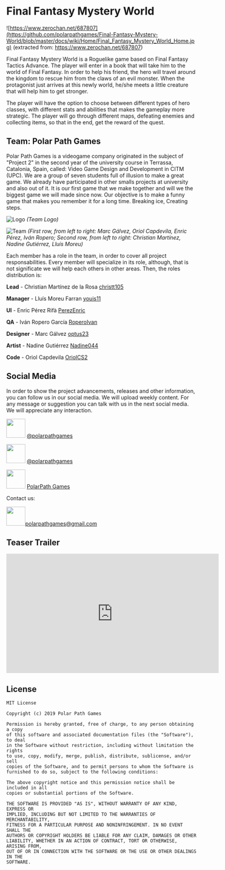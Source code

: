 # Final Fantasy Mystery World
![https://www.zerochan.net/687807](https://github.com/polarpathgames/Final-Fantasy-Mystery-World/blob/master/docs/wiki/Home/Final_Fantasy_Mystery_World_Home.jpg) (extracted from: https://www.zerochan.net/687807) 

Final Fantasy Mystery World is a Roguelike game based on Final Fantasy Tactics Advance. The player will enter in a book that will take him to the world of Final Fantasy. In order to help his friend, the hero will travel around the kingdom to rescue him from the claws of an evil monster. When the protagonist just arrives at this newly world, he/she meets a little creature that will help him to get stronger.

The player will have the option to choose between different types of hero classes, with different stats and abilities that makes the gameplay more strategic. The player will go through different maps, defeating enemies and collecting items, so that in the end, get the reward of the quest.

## Team: Polar Path Games
Polar Path Games is a videogame company originated in the subject of "Project 2" in the second year of the university course in Terrassa, Catalonia, Spain, called: Video Game Design and Development in CITM (UPC). We are a group of seven students full of illusion to make a great game. We already have participated in other smalls projects at university and also out of it. It is our first game that we make together and will we the biggest game we will made since now. Our objective is to make a funny game that makes you remember it for a long time. Breaking ice, Creating steps.

![Logo](https://github.com/polarpathgames/Final-Fantasy-Mystery-World/blob/master/docs/wiki/Home/LOGO.png)
_(Team Logo)_

![Team](https://github.com/polarpathgames/Final-Fantasy-Mystery-World/blob/master/docs/wiki/Home/Team.jpg)
_(First row, from left to right: Marc Gálvez, Oriol Capdevila, Enric Pérez, Iván Ropero;_
_Second row, from left to right: Christian Martínez, Nadine Gutiérrez, Lluís Moreu)_

Each member has a role in the team, in order to cover all project responsabilities.  Every member will specialize in its role, although, that is not significate we will help each others in other areas. Then, the roles distribution is:

**Lead** - Christian Martínez de la Rosa [christt105](https://github.com/christt105)

**Manager** - Lluís Moreu Farran [youis11](https://github.com/youis11)

**UI** - Enric Pérez Rifà [PerezEnric](https://github.com/PerezEnric)

**QA** - Iván Ropero García [RoperoIvan](https://github.com/RoperoIvan)

**Designer** - Marc Gálvez [optus23](https://github.com/optus23)

**Artist** - Nadine Gutiérrez [Nadine044](https://github.com/Nadine044)

**Code** - Oriol Capdevila [OriolCS2](https://github.com/OriolCS2)

## Social Media
In order to show the project advancements, releases and other information, you can follow us in our social media. We will upload weekly content. For any message or suggestion you can talk with us in the next social media. We will appreciate any interaction.

<img src="https://github.com/polarpathgames/Final-Fantasy-Mystery-World/blob/master/docs/wiki/Home/icon_twitter.png" width="50"> [@polarpathgames](https://twitter.com/polarpathgames)

<img src="https://github.com/polarpathgames/Final-Fantasy-Mystery-World/blob/master/docs/wiki/Home/icon_instagram.png" width="50"> [@polarpathgames](https://www.instagram.com/polarpathgames/)

<img src="https://github.com/polarpathgames/Final-Fantasy-Mystery-World/blob/master/docs/wiki/Home/icon_youtube.png" width="50"> [PolarPath Games](https://www.youtube.com/channel/UCx2jJZu3o-egIp2R8nH6vuA?ab_channel=PolarPathGames)

Contact us:
 
<img src="https://github.com/polarpathgames/Final-Fantasy-Mystery-World/blob/master/docs/wiki/Home/icon_mail.png" width="50">polarpathgames@gmail.com

## Teaser Trailer

<iframe width="560" height="315" src="https://www.youtube.com/embed/IiKz0--5gdE" frameborder="0" allow="accelerometer; autoplay; encrypted-media; gyroscope; picture-in-picture" allowfullscreen></iframe>

## License

```
MIT License

Copyright (c) 2019 Polar Path Games

Permission is hereby granted, free of charge, to any person obtaining a copy
of this software and associated documentation files (the "Software"), to deal
in the Software without restriction, including without limitation the rights
to use, copy, modify, merge, publish, distribute, sublicense, and/or sell
copies of the Software, and to permit persons to whom the Software is
furnished to do so, subject to the following conditions:

The above copyright notice and this permission notice shall be included in all
copies or substantial portions of the Software.

THE SOFTWARE IS PROVIDED "AS IS", WITHOUT WARRANTY OF ANY KIND, EXPRESS OR
IMPLIED, INCLUDING BUT NOT LIMITED TO THE WARRANTIES OF MERCHANTABILITY,
FITNESS FOR A PARTICULAR PURPOSE AND NONINFRINGEMENT. IN NO EVENT SHALL THE
AUTHORS OR COPYRIGHT HOLDERS BE LIABLE FOR ANY CLAIM, DAMAGES OR OTHER
LIABILITY, WHETHER IN AN ACTION OF CONTRACT, TORT OR OTHERWISE, ARISING FROM,
OUT OF OR IN CONNECTION WITH THE SOFTWARE OR THE USE OR OTHER DEALINGS IN THE
SOFTWARE.
```
